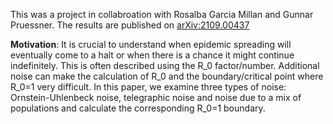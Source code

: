 This was a project in collabroation with Rosalba Garcia Millan and Gunnar Pruessner. The results are published on [arXiv:2109.00437](https://arxiv.org/abs/2109.00437)

**Motivation**: It is crucial to understand when epidemic spreading will eventually come to a halt or when there is a chance it might continue indefinitely. This is often described using the R_0 factor/number. Additional noise can make the calculation of R_0 and the boundary/critical point where R_0=1 very difficult. In this paper, we examine three types of noise: Ornstein-Uhlenbeck noise, telegraphic noise and noise due to a mix of populations and calculate the corresponding R_0=1 boundary. 
